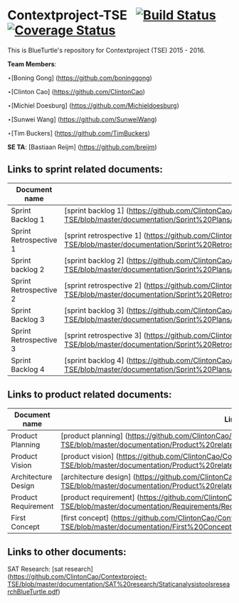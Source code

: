 # Contextproject-TSE &nbsp; [![Build Status](https://travis-ci.org/ClintonCao/Contextproject-TSE.svg?branch=master)](https://travis-ci.org/ClintonCao/Contextproject-TSE) [![Coverage Status](https://coveralls.io/repos/github/ClintonCao/Contextproject-TSE/badge.svg?branch=master)](https://coveralls.io/github/ClintonCao/Contextproject-TSE?branch=master)
This is BlueTurtle's repository for Contextproject (TSE) 2015 - 2016. 

**Team Members**:

⋆[Boning Gong] (https://github.com/boninggong)

⋆[Clinton Cao] (https://github.com/ClintonCao)

⋆[Michiel Doesburg] (https://github.com/Michieldoesburg)

⋆[Sunwei Wang] (https://github.com/SunweiWang)

⋆[Tim Buckers] (https://github.com/TimBuckers)

**SE TA**: [Bastiaan Reijm] (https://github.com/breijm)


## Links to sprint related documents:

| Document name |   Link                         |
|-------|--------------------------------------|
| Sprint Backlog 1 | [sprint backlog 1] (https://github.com/ClintonCao/Contextproject-TSE/blob/master/documentation/Sprint%20Plans/SprintBacklog1(BlueTurtle).pdf) |
| Sprint Retrospective 1 | [sprint retrospective 1] (https://github.com/ClintonCao/Contextproject-TSE/blob/master/documentation/Sprint%20Retrospectives/SprintRetrospective1(BlueTurtle).pdf)|
| Sprint backlog 2 | [sprint backlog 2] (https://github.com/ClintonCao/Contextproject-TSE/blob/master/documentation/Sprint%20Plans/SprintBacklog2(BlueTurtle).pdf)|
|Sprint Retrospective 2 | [sprint retrospective 2] (https://github.com/ClintonCao/Contextproject-TSE/blob/master/documentation/Sprint%20Retrospectives/SprintRetrospective2(BlueTurtle).pdf)|
|Sprint Backlog 3 | [sprint backlog 3] (https://github.com/ClintonCao/Contextproject-TSE/blob/master/documentation/Sprint%20Plans/SprintBacklog3(BlueTurtle).pdf)|
|Sprint Retrospective 3 | [sprint retrospective 3] (https://github.com/ClintonCao/Contextproject-TSE/blob/master/documentation/Sprint%20Retrospectives/SprintRetrospective3%28BlueTurtle%29.pdf)|
|Sprint Backlog 4 | [sprint backlog 4] (https://github.com/ClintonCao/Contextproject-TSE/blob/master/documentation/Sprint%20Plans/SprintBacklog4%28BlueTurtle%29.pdf)|


## Links to product related documents:

| Document name |   Link                       |
|-------|--------------------------------------|
|Product Planning | [product planning]  (https://github.com/ClintonCao/Contextproject-TSE/blob/master/documentation/Product%20related%20documents/ProductPlanningBlueTurtle.pdf)|
|Product Vision | [product vision] (https://github.com/ClintonCao/Contextproject-TSE/blob/master/documentation/Product%20related%20documents/ProductVisionBlueTurtle.pdf)|
|Architecture Design  | [architecture design] (https://github.com/ClintonCao/Contextproject-TSE/blob/master/documentation/Product%20related%20documents/ArchitectureDesign.pdf)|
|Product Requirement | [product requirement] (https://github.com/ClintonCao/Contextproject-TSE/blob/master/documentation/Requirements/RequirementsSoftwareVisualizationToolBlueTurtle.pdf)|
|First Concept  | [first concept] (https://github.com/ClintonCao/Contextproject-TSE/blob/master/documentation/First%20Concept/FirstConceptBlueTurtle.pdf) |

## Links to other documents:

SAT Research: [sat research] (https://github.com/ClintonCao/Contextproject-TSE/blob/master/documentation/SAT%20research/StaticanalysistoolsresearchBlueTurtle.pdf)
